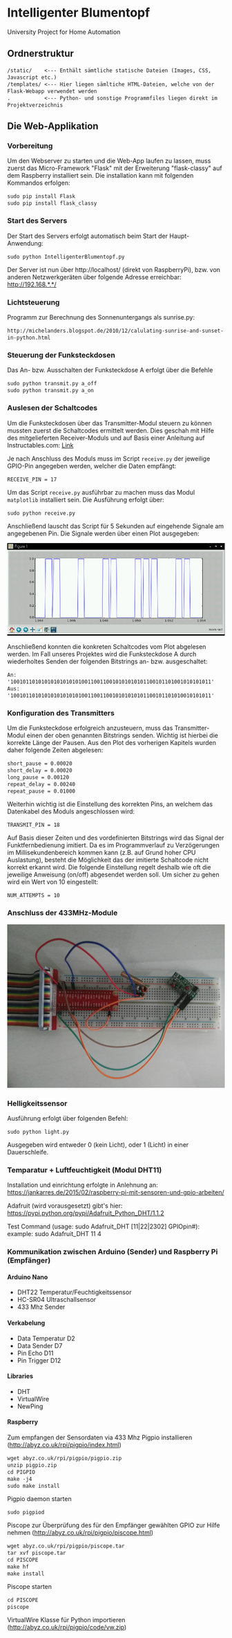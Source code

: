 # Intelligenter Blumentopf
University Project for Home Automation

## Ordnerstruktur

    /static/    <--- Enthält sämtliche statische Dateien (Images, CSS, Javascript etc.)
    /templates/ <--- Hier liegen sämltiche HTML-Dateien, welche von der Flask-Webapp verwendet werden
    .           <--- Python- und sonstige Programmfiles liegen direkt im Projektverzeichnis

## Die Web-Applikation
### Vorbereitung

Um den Webserver zu starten und die Web-App laufen zu lassen, muss zuerst das Micro-Framework "Flask" mit der Erweiterung "flask-classy" auf dem Raspberry installiert sein. Die installation kann mit folgenden Kommandos erfolgen:

    sudo pip install Flask
    sudo pip install flask_classy

### Start des Servers

Der Start des Servers erfolgt automatisch beim Start der Haupt-Anwendung:

    sudo python IntelligenterBlumentopf.py
    
Der Server ist nun über http://localhost/ (direkt von RaspberryPi), bzw. von anderen Netzwerkgeräten über folgende Adresse erreichbar: http://192.168.*.*/

### Lichtsteuerung

Programm zur Berechnung des Sonnenuntergangs als sunrise.py:

    http://michelanders.blogspot.de/2010/12/calulating-sunrise-and-sunset-in-python.html
    
### Steuerung der Funksteckdosen

Das An- bzw. Ausschalten der Funksteckdose A erfolgt über die Befehle

    sudo python transmit.py a_off
    sudo python transmit.py a_on

### Auslesen der Schaltcodes

Um die Funksteckdosen über das Transmitter-Modul steuern zu können mussten zuerst die Schaltcodes ermittelt werden. Dies geschah mit Hilfe des mitgelieferten Receiver-Moduls und auf Basis einer Anleitung auf Instructables.com: [Link](http://www.instructables.com/id/Super-Simple-Raspberry-Pi-433MHz-Home-Automation) 

Je nach Anschluss des Moduls muss im Script `receive.py` der jeweilige GPIO-Pin angegeben werden, welcher die Daten empfängt:

    RECEIVE_PIN = 17

Um das Script `receive.py` ausführbar zu machen muss das Modul `matplotlib` installiert sein. Die Ausführung erfolgt über:

    sudo python receive.py

Anschließend lauscht das Script für 5 Sekunden auf eingehende Signale am angegebenen Pin. Die Signale werden über einen Plot ausgegeben:

![Schaltcodes](static/schaltCodes_4.PNG?raw=true "Schaltcodes")

Anschließend konnten die konkreten Schaltcodes vom Plot abgelesen werden. Im Fall unseres Projektes wird die Funksteckdose A durch wiederholtes Senden der folgenden Bitstrings an- bzw. ausgeschaltet:

    An:  '10010110101010101010101001100110010101010101100101101001010101011'
    Aus: '10010110101010101010101001100110010101010101100101101010010101011'

### Konfiguration des Transmitters

Um die Funksteckdose erfolgreich anzusteuern, muss das Transmitter-Modul einen der oben genannten Bitstrings senden. Wichtig ist hierbei die korrekte Länge der Pausen. Aus den Plot des vorherigen Kapitels wurden daher folgende Zeiten abgelesen:

    short_pause = 0.00020
    short_delay = 0.00020
    long_pause = 0.00120
    repeat_delay = 0.00240
    repeat_pause = 0.01000
    
Weiterhin wichtig ist die Einstellung des korrekten Pins, an welchem das Datenkabel des Moduls angeschlossen wird:

    TRANSMIT_PIN = 18
    
Auf Basis dieser Zeiten und des vordefinierten Bitstrings wird das Signal der Funktfernbedienung imitiert. Da es im Programmverlauf zu Verzögerungen im Millisekundenbereich kommen kann (z.B. auf Grund hoher CPU Auslastung), besteht die Möglichkeit das der imitierte Schaltcode nicht korrekt erkannt wird. Die folgende Einstellung regelt deshalb wie oft die jeweilige Anweisung (on/off) abgesendet werden soll. Um sicher zu gehen wird ein Wert von 10 eingestellt:

    NUM_ATTEMPTS = 10

### Anschluss der 433MHz-Module

![Anschluss](static/schaltCodes_pins.jpg?raw=true "Anschluss")

### Helligkeitssensor

Ausführung erfolgt über folgenden Befehl:

    sudo python light.py
    
Ausgegeben wird entweder 0 (kein Licht), oder 1 (Licht) in einer Dauerschleife.

### Temparatur + Luftfeuchtigkeit (Modul DHT11)

Installation und einrichtung erfolgte in Anlehnung an:
https://jankarres.de/2015/02/raspberry-pi-mit-sensoren-und-gpio-arbeiten/

Adafruit (wird vorausgesetzt) gibt's hier: https://pypi.python.org/pypi/Adafruit_Python_DHT/1.1.2

Test Command (usage: sudo Adafruit_DHT [11|22|2302] GPIOpin#):
    example: sudo Adafruit_DHT 11 4

### Kommunikation zwischen Arduino (Sender) und Raspberry Pi (Empfänger)

#### Arduino Nano

- DHT22 Temperatur/Feuchtigkeitssensor
- HC-SR04 Ultraschallsensor
- 433 Mhz Sender

#### Verkabelung

- Data Temperatur D2
- Data Sender D7
- Pin Echo D11
- Pin Trigger D12

#### Libraries

- DHT
- VirtualWire
- NewPing

#### Raspberry

Zum empfangen der Sensordaten via 433 Mhz Pigpio installieren (http://abyz.co.uk/rpi/pigpio/index.html)

    wget abyz.co.uk/rpi/pigpio/pigpio.zip
    unzip pigpio.zip
    cd PIGPIO
    make -j4
    sudo make install
    
Pigpio daemon starten

    sudo pigpiod
    
Piscope zur Überprüfung des für den Empfänger gewählten GPIO zur Hilfe nehmen (http://abyz.co.uk/rpi/pigpio/piscope.html)

    wget abyz.co.uk/rpi/pigpio/piscope.tar
    tar xvf piscope.tar
    cd PISCOPE
    make hf
    make install

Piscope starten

    cd PISCOPE
    piscope
    
VirtualWire Klasse für Python importieren (http://abyz.co.uk/rpi/pigpio/code/vw.zip)
    
    
